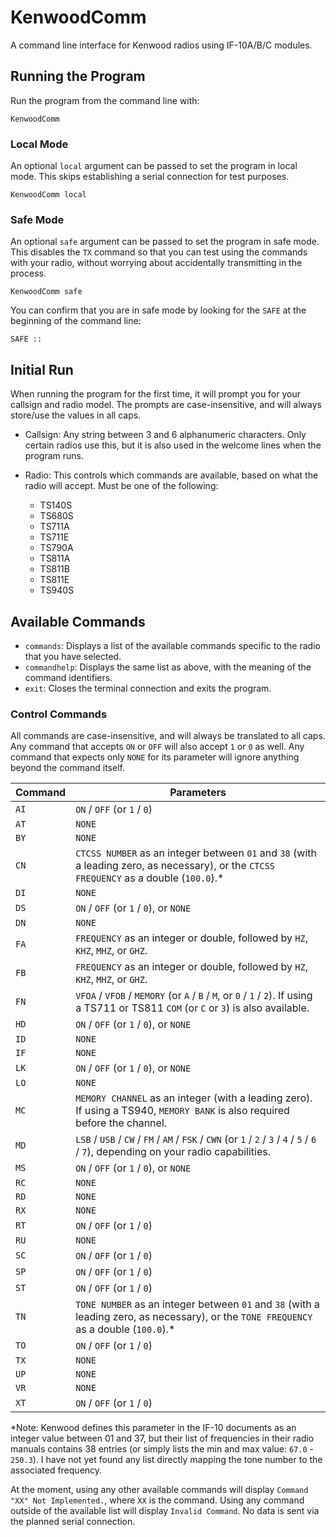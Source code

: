 # KenwoodComm

A command line interface for Kenwood radios using IF-10A/B/C modules.

## Running the Program

Run the program from the command line with:

```
KenwoodComm
```

### Local Mode

An optional `local` argument can be passed to set the program in local mode. This skips establishing a serial connection for test purposes.

```
KenwoodComm local
```

### Safe Mode

An optional `safe` argument can be passed to set the program in safe mode. This disables the `TX` command so that you can test using the commands with your radio, without worrying about accidentally transmitting in the process.

```
KenwoodComm safe
```

You can confirm that you are in safe mode by looking for the `SAFE` at the beginning of the command line:

```
SAFE ::
```

## Initial Run

When running the program for the first time, it will prompt you for your callsign and radio model. The prompts are case-insensitive, and will always store/use the values in all caps.

- Callsign: Any string between 3 and 6 alphanumeric characters. Only certain radios use this, but it is also used in the welcome lines when the program runs.

- Radio: This controls which commands are available, based on what the radio will accept. Must be one of the following:
  - TS140S
  - TS680S
  - TS711A
  - TS711E
  - TS790A
  - TS811A
  - TS811B
  - TS811E
  - TS940S

## Available Commands

- `commands`: Displays a list of the available commands specific to the radio that you have selected.
- `commandhelp`: Displays the same list as above, with the meaning of the command identifiers.
- `exit`: Closes the terminal connection and exits the program.

### Control Commands

All commands are case-insensitive, and will always be translated to all caps.
Any command that accepts `ON` or `OFF` will also accept `1` or `0` as well.
Any command that expects only `NONE` for its parameter will ignore anything beyond the command itself.

| Command | Parameters                                                                                                                                |
| ------- | ----------------------------------------------------------------------------------------------------------------------------------------- |
| `AI`    | `ON` / `OFF` (or `1` / `0`)                                                                                                               |
| `AT`    | `NONE`                                                                                                                                    |
| `BY`    | `NONE`                                                                                                                                    |
| `CN`    | `CTCSS NUMBER` as an integer between `01` and `38` (with a leading zero, as necessary), or the `CTCSS FREQUENCY` as a double (`100.0`).\* |
| `DI`    | `NONE`                                                                                                                                    |
| `DS`    | `ON` / `OFF` (or `1` / `0`), or `NONE`                                                                                                    |
| `DN`    | `NONE`                                                                                                                                    |
| `FA`    | `FREQUENCY` as an integer or double, followed by `HZ`, `KHZ`, `MHZ`, or `GHZ`.                                                            |
| `FB`    | `FREQUENCY` as an integer or double, followed by `HZ`, `KHZ`, `MHZ`, or `GHZ`.                                                            |
| `FN`    | `VFOA` / `VFOB` / `MEMORY` (or `A` / `B` / `M`, or `0` / `1` / `2`). If using a TS711 or TS811 `COM` (or `C` or `3`) is also available.   |
| `HD`    | `ON` / `OFF` (or `1` / `0`), or `NONE`                                                                                                    |
| `ID`    | `NONE`                                                                                                                                    |
| `IF`    | `NONE`                                                                                                                                    |
| `LK`    | `ON` / `OFF` (or `1` / `0`), or `NONE`                                                                                                    |
| `LO`    | `NONE`                                                                                                                                    |
| `MC`    | `MEMORY CHANNEL` as an integer (with a leading zero). If using a TS940, `MEMORY BANK` is also required before the channel.                |
| `MD`    | `LSB` / `USB` / `CW` / `FM` / `AM` / `FSK` / `CWN` (or `1` / `2` / `3` / `4` / `5` / `6` / `7`), depending on your radio capabilities.    |
| `MS`    | `ON` / `OFF` (or `1` / `0`), or `NONE`                                                                                                    |
| `RC`    | `NONE`                                                                                                                                    |
| `RD`    | `NONE`                                                                                                                                    |
| `RX`    | `NONE`                                                                                                                                    |
| `RT`    | `ON` / `OFF` (or `1` / `0`)                                                                                                               |
| `RU`    | `NONE`                                                                                                                                    |
| `SC`    | `ON` / `OFF` (or `1` / `0`)                                                                                                               |
| `SP`    | `ON` / `OFF` (or `1` / `0`)                                                                                                               |
| `ST`    | `ON` / `OFF` (or `1` / `0`)                                                                                                               |
| `TN`    | `TONE NUMBER` as an integer between `01` and `38` (with a leading zero, as necessary), or the `TONE FREQUENCY` as a double (`100.0`).\*   |
| `TO`    | `ON` / `OFF` (or `1` / `0`)                                                                                                               |
| `TX`    | `NONE`                                                                                                                                    |
| `UP`    | `NONE`                                                                                                                                    |
| `VR`    | `NONE`                                                                                                                                    |
| `XT`    | `ON` / `OFF` (or `1` / `0`)                                                                                                               |

\*Note: Kenwood defines this parameter in the IF-10 documents as an integer value between 01 and 37, but their list of frequencies in their radio manuals contains 38 entries (or simply lists the min and max value: `67.0` - `250.3`). I have not yet found any list directly mapping the tone number to the associated frequency.

At the moment, using any other available commands will display `Command "XX" Not Implemented.`, where `XX` is the command.
Using any command outside of the available list will display `Invalid Command`.
No data is sent via the planned serial connection.
